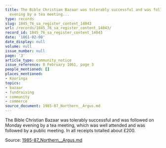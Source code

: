 ```yaml
---
title: The Bible Christian Bazaar was tolerably successful and was followed on Monday
  evening by a tea meeting...
type: records
slug: 1845_76_sa_register_content_14043
url: /records/1845_76_sa_register_content_14043/
record_id: 1845_76_sa_register_content_14043
date: '1861-02-08'
date_display: null
volume: null
issue_number: null
page: '3'
article_type: community_notice
issue_reference: 8 February 1861, page 3
people_mentioned: []
places_mentioned:
- Kooringa
topics:
- bazaar
- fundraising
- community
- commerce
source_document: 1985-87_Northern__Argus.md
---
```


The Bible Christian Bazaar was tolerably successful and was followed on Monday evening by a tea meeting, which was well attended and was followed by a public meeting.  In all receipts totalled about £200.

Source: [1985-87_Northern__Argus.md](/downloads/markdown/1985-87_Northern__Argus.md)
